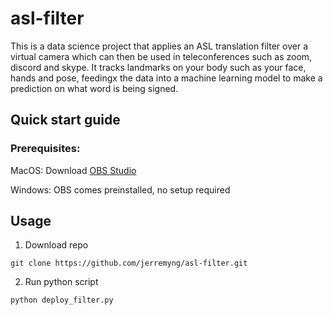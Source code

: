 # asl-filter
This is a data science project that applies an ASL translation filter over a virtual camera which can then be used in teleconferences such as zoom, discord and skype. It tracks landmarks on your body such as your face, hands and pose, feedingx the data into a machine learning model to make a prediction on what word is being signed.

## Quick start guide

### Prerequisites:
MacOS: Download [OBS Studio](https://obsproject.com/download)

Windows: OBS comes preinstalled, no setup required

## Usage
1. Download repo
```
git clone https://github.com/jerremyng/asl-filter.git
```

2. Run python script
```
python deploy_filter.py
```
